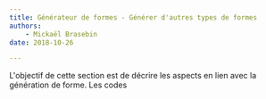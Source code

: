 ```yaml
---
title: Générateur de formes - Générer d'autres types de formes
authors:
    - Mickaël Brasebin
date: 2018-10-26

---
```


L'objectif de cette section est de décrire les aspects en lien avec la génération de forme. Les codes 
